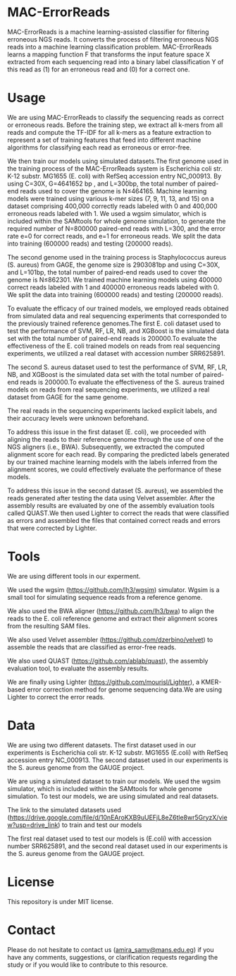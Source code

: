 # MAC-ErrorReads
MAC-ErrorReads is a machine learning-assisted classifier for filtering erroneous NGS reads. It converts the process of filtering erroneous NGS reads into a machine learning classification problem. MAC-ErrorReads learns a mapping function F that transforms the input feature space X extracted from each sequencing read into a binary label classification Y of this read as (1) for an erroneous read and (0) for a correct one.

# Usage
We are using MAC-ErrorReads to classify the sequencing reads as correct or erroneous reads. Before the training step, we extract all k-mers from all reads and compute the TF-IDF for all k-mers as a feature extraction to represent a set of training features that feed into different machine algorithms for classifying each read as erroneous or error-free.

We then train our models using simulated datasets.The first genome used in the training process of the MAC-ErrorReads system is Escherichia coli str. K-12 substr. MG1655 (E. coli) with RefSeq accession entry NC_000913. By using C=30X, G=4641652 bp , and L=300bp, the total number of paired-end reads used to cover the genome is N≤464165. Machine learning models were trained using various k-mer sizes (7, 9, 11, 13, and 15) on a dataset comprising 400,000 correctly reads labeled with 0 and 400,000 erroneous reads labeled with 1. We used a wgsim simulator, which is included within the SAMtools for whole genome simulation, to generate the required number of N=800000 paired-end reads with L=300, and the error rate e=0 for correct reads, and e=1 for erroneous reads. We split the data into training (600000 reads) and testing (200000 reads).

The second genome used in the training process is Staphylococcus aureus (S. aureus) from GAGE, the genome size is 2903081bp and using C=30X, and L=101bp, the total number of paired-end reads used to cover the genome is N≤862301. We trained machine learning models using 400000 correct reads labeled with 1 and 400000 erroneous reads labeled with 0. We split the data into training (600000 reads) and testing (200000 reads).


To evaluate the efficacy of our trained models, we employed reads obtained from simulated data and real sequencing experiments that corresponded to the previously trained reference genomes.The first E. coli dataset used to test the performance of SVM, RF, LR, NB, and XGBoost is the simulated data set with the total number of paired-end reads is 200000.To evaluate the effectiveness of the E. coli trained models on reads from real sequencing experiments, we utilized a real dataset with accession number SRR625891. 

The second  S. aureus dataset used to test the performance of SVM, RF, LR, NB, and XGBoost is the simulated data set with the total number of paired-end reads is 200000.To evaluate the effectiveness of the S. aureus trained models on reads from real sequencing experiments, we utilized a real dataset from GAGE for the same genome. 

The real reads in the sequencing experiments lacked explicit labels, and their accuracy levels were unknown beforehand.

To address this issue in the first dataset (E. coli), we proceeded with aligning the reads to their reference genome through the use of one of the NGS aligners (i.e., BWA). Subsequently, we extracted the computed alignment score for each read. By comparing the predicted labels generated by our trained machine learning models with the labels inferred from the alignment scores, we could effectively evaluate the performance of these models.

To address this issue in the second dataset (S. aureus), we assembled the reads generated after testing the data using Velvet assembler. After the assembly results are evaluated by one of the assembly evaluation tools called QUAST.We then used Lighter to correct the reads that were classified as errors and assembled the files that contained correct reads and errors that were corrected by Lighter.


# Tools
We are using different tools in our experment.

We used the wgsim (https://github.com/lh3/wgsim) simulator. Wgsim is a small tool for simulating sequence reads from a reference genome.

We also used the BWA aligner (https://github.com/lh3/bwa) to align the reads to the E. coli reference genome and extract their alignment scores from the resulting SAM files.

We also used Velvet assembler (https://github.com/dzerbino/velvet) to assemble the reads that are classified as error-free reads.

We also used QUAST (https://github.com/ablab/quast), the assembly evaluation tool, to evaluate the assembly results.

We are finally using Lighter (https://github.com/mourisl/Lighter), a KMER-based error correction method for genome sequencing data.We are using Lighter to correct the error reads.



# Data
We are using two different datasets. The first dataset used in our experiments is Escherichia coli str. K-12 substr. MG1655 (E.coli) with RefSeq accession entry NC_000913. The second dataset used in our experiments is the S. aureus genome from the GAUGE project.

We are using a simulated dataset to train our models. We used the wgsim simulator, which is included within the SAMtools for whole genome simulation.
To test our models, we are using simulated and real datasets.

The link to the simulated datasets used (https://drive.google.com/file/d/10nEAroKXB9uUEFjL8eZ6tle8wr5GryzX/view?usp=drive_link) to train and test our models

The first real dataset used to test our models is (E.coli) with accession number SRR625891, and the second real dataset used in our experiments is the S. aureus genome from the GAUGE project.

# License
This repository is under MIT license.

# Contact
Please do not hesitate to contact us (amira_samy@mans.edu.eg) if you have any comments, suggestions, or clarification requests regarding the study or if you would like to contribute to this resource.





